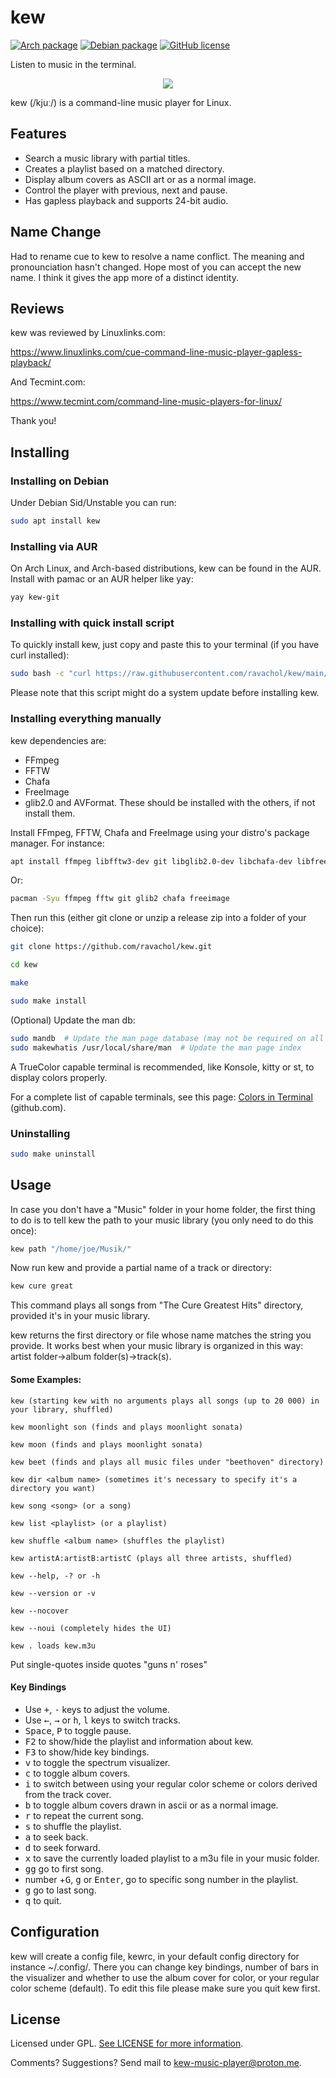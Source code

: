 
# kew
[![Arch package](https://img.shields.io/aur/version/kew-git?color=1793d1&label=arch&logo=arch-linux&style=for-the-badge)](https://aur.archlinux.org/packages/kew-git)
[![Debian package](https://img.shields.io/debian/v/kew/sid?color=red&label=debian&logo=debian&style=for-the-badge)](https://packages.debian.org/sid/kew)
[![GitHub license](https://img.shields.io/github/license/ravachol/kew?color=333333&style=for-the-badge)](https://github.com/ravachol/kew/blob/master/LICENSE)



Listen to music in the terminal.

<div align="center">
    <img src="kew-screenshot.png" />
</div>

kew (/kjuː/) is a command-line music player for Linux.



## Features
 
 * Search a music library with partial titles.
 * Creates a playlist based on a matched directory. 
 * Display album covers as ASCII art or as a normal image.
 * Control the player with previous, next and pause.
 * Has gapless playback and supports 24-bit audio.

## Name Change

Had to rename cue to kew to resolve a name conflict. The meaning and pronounciation hasn't changed. Hope most of you can accept the new name. I think it gives the app more of a distinct identity.


## Reviews

kew was reviewed by Linuxlinks.com: 

https://www.linuxlinks.com/cue-command-line-music-player-gapless-playback/ 

And Tecmint.com: 

https://www.tecmint.com/command-line-music-players-for-linux/

Thank you!


## Installing

### Installing on Debian

Under Debian Sid/Unstable you can run:

```bash
sudo apt install kew
```

### Installing via AUR

On Arch Linux, and Arch-based distributions, kew can be found in the AUR. Install with pamac or an AUR helper like yay:

```bash
yay kew-git
```

### Installing with quick install script

To quickly install kew, just copy and paste this to your terminal (if you have curl installed):

```bash
sudo bash -c "curl https://raw.githubusercontent.com/ravachol/kew/main/install.sh | bash"
```

Please note that this script might do a system update before installing kew.

### Installing everything manually

kew dependencies are:

* FFmpeg
* FFTW
* Chafa
* FreeImage
* glib2.0 and AVFormat. These should be installed with the others, if not install them.

Install FFmpeg, FFTW, Chafa and FreeImage using your distro's package manager. For instance:

```bash
apt install ffmpeg libfftw3-dev git libglib2.0-dev libchafa-dev libfreeimage-dev libavformat-dev
```
Or:

```bash
pacman -Syu ffmpeg fftw git glib2 chafa freeimage
```

Then run this (either git clone or unzip a release zip into a folder of your choice):

```bash
git clone https://github.com/ravachol/kew.git
```
```bash
cd kew
```
```bash
make
```
```bash
sudo make install
```

(Optional) Update the man db:

```bash
sudo mandb  # Update the man page database (may not be required on all systems)
sudo makewhatis /usr/local/share/man  # Update the man page index

```

A TrueColor capable terminal is recommended, like Konsole, kitty or st, to display colors properly.

For a complete list of capable terminals, see this page: [Colors in Terminal](https://gist.github.com/CMCDragonkai/146100155ecd79c7dac19a9e23e6a362) (github.com).

### Uninstalling

```bash
sudo make uninstall
```

## Usage

In case you don't have a "Music" folder in your home folder, the first thing to do is to tell kew the path to your music library (you only need to do this once):

```bash
kew path "/home/joe/Musik/"
```
Now run kew and provide a partial name of a track or directory:

```bash
kew cure great
```

This command plays all songs from "The Cure Greatest Hits" directory, provided it's in your music library.

kew returns the first directory or file whose name matches the string you provide. It works best when your music library is organized in this way: artist folder->album folder(s)->track(s).

#### Some Examples:

 ```
kew (starting kew with no arguments plays all songs (up to 20 000) in your library, shuffled)

kew moonlight son (finds and plays moonlight sonata)

kew moon (finds and plays moonlight sonata)

kew beet (finds and plays all music files under "beethoven" directory)

kew dir <album name> (sometimes it's necessary to specify it's a directory you want)

kew song <song> (or a song)

kew list <playlist> (or a playlist)

kew shuffle <album name> (shuffles the playlist)

kew artistA:artistB:artistC (plays all three artists, shuffled)

kew --help, -? or -h

kew --version or -v

kew --nocover

kew --noui (completely hides the UI)

kew . loads kew.m3u

 ```

Put single-quotes inside quotes "guns n' roses"

#### Key Bindings
* Use <kbd>+</kbd>, <kbd>-</kbd> keys to adjust the volume. 
* Use <kbd>←</kbd>, <kbd>→</kbd> or <kbd>h</kbd>, <kbd>l</kbd> keys to switch tracks.
* <kbd>Space</kbd>, <kbd>P</kbd> to toggle pause.
* <kbd>F2</kbd> to show/hide the playlist and information about kew.
* <kbd>F3</kbd> to show/hide key bindings.
* <kbd>v</kbd> to toggle the spectrum visualizer.
* <kbd>c</kbd> to toggle album covers.
* <kbd>i</kbd> to switch between using your regular color scheme or colors derived from the track cover.
* <kbd>b</kbd> to toggle album covers drawn in ascii or as a normal image.
* <kbd>r</kbd> to repeat the current song.
* <kbd>s</kbd> to shuffle the playlist.
* <kbd>a</kbd> to seek back.
* <kbd>d</kbd> to seek forward.
* <kbd>x</kbd> to save the currently loaded playlist to a m3u file in your music folder.
* <kbd>gg</kbd> go to first song.
* number +<kbd>G</kbd>, <kbd>g</kbd> or <kbd>Enter</kbd>, go to specific song number in the playlist.
* <kbd>g</kbd> go to last song.
* <kbd>q</kbd> to quit.

## Configuration

kew will create a config file, kewrc, in your default config directory for instance ~/.config/. There you can change key bindings, number of bars in the visualizer and whether to use the album cover for color, or your regular color scheme (default). To edit this file please make sure you quit kew first.

## License

Licensed under GPL. [See LICENSE for more information](https://github.com/ravachol/kew/blob/main/LICENSE).

Comments? Suggestions? Send mail to kew-music-player@proton.me.

